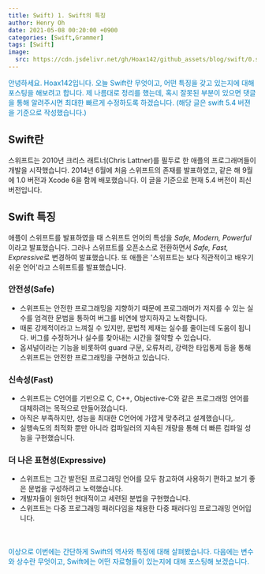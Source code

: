 ```yaml
---
title: Swift) 1. Swift의 특징
author: Henry Oh
date: 2021-05-08 00:20:00 +0900
categories: [Swift,Grammer]
tags: [Swift]
image:
  src: https://cdn.jsdelivr.net/gh/Hoax142/github_assets/blog/swift/0.swift5.png
---
```




<span style="color: #0281C3"> 안녕하세요. Hoax142입니다. 오늘 Swift란 무엇이고, 어떤 특징을 갖고 있는지에 대해 포스팅을 해보려고 합니다. 제 나름대로 정리를 했는데, 혹시 잘못된 부분이 있으면 댓글을 통해 알려주시면 최대한 빠르게 수정하도록 하겠습니다. (해당 글은 swift 5.4 버젼을 기준으로 작성했습니다.) </span>



## Swift란

스위프트는 2010년 크리스 래트너(Chris Lattner)를 필두로 한 애플의 프로그래머들이 개발을 시작했습니다. 2014년 6월에 처음 스위프트의 존재를 발표하였고, 같은 해 9월에 1.0 버전과 Xcode 6을 함께 배포했습니다. 이 글을 기준으로 현재 5.4 버전이 최신 버전입니다.

## Swift 특징

애플이 스위프트를 발표하였을 때 스위프트 언어의 특성을 *Safe, Modern, Powerful* 이라고 발표했습니다. 그러나 스위프트를 오픈소스로 전환하면서 *Safe, Fast, Expressive*로 변경하여 발표했습니다. 또 애플은 '스위프트는 보다 직관적이고 배우기 쉬운 언어'라고 스위프트를 발표했습니다. 

### 안전성(Safe)

- 스위프트는 안전한 프로그래밍을 지향하기 때문에 프로그래머가 저지를 수 있는 실수를 엄격한 문법을 통하여 버그를 비연에 방지하자고 노력합니다.
- 때론 강제적이라고 느껴질 수 있지만, 문법적 제재는 실수를 줄이는데 도움이 됩니다. 버그를 수정하거나 실수를 찾아내는 시간을 절약할 수 있습니다.
- 옵셔널이라는 기능을 비롯하여 guard 구문, 오류처리, 강력한 타입통제 등을 통해 스위프트는 안전한 프로그래밍을 구현하고 있습니다.

### 신속성(Fast)

- 스위프트는 C언어를 기반으로 C, C++, Objective-C와 같은 프로그래밍 언어를 대체하려는 목적으로 만들어졌습니다.
- 아직은 부족하지만, 성능을 최대한 C언어에 가깝게 맞추려고 설계했습니다,.
- 실행속도의 최적화 뿐만 아니라 컴파일러의 지속된 개량을 통해 더 빠른 컴파일 성능을 구현했습니다.


### 더 나은 표현성(Expressive)

- 스위프트는 그간 발전된 프로그래밍 언어를 모두 참고하여 사용하기 편하고 보기 좋은 문법을 구성하려고 노력했습니다.
- 개발자들이 원하던 현대적이고 세련된 분법을 구현했습니다.
- 스위프트는 다중 프로그래밍 패러다임을 채용한 다중 패러다임 프로그래밍 언어입니다.

<br><br>
<span style="color: #0281C3"> 이상으로 이번에는 간단하게 Swift의 역사와 특징에 대해 살펴봤습니다. 다음에는  변수와 상수란 무엇이고, Swift에는 어떤 자료형들이 있는지에 대해 포스팅해 보겠습니다.</span>
